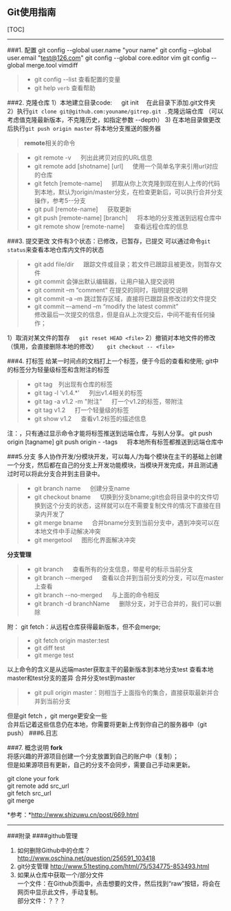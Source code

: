 Git使用指南
------------
[TOC]

--------------
###1. 配置
    git config --global user.name "your name"
    git config --global user.email "test@126.com"
    git config --global core.editor vim
    git config --global merge.tool vimdiff 
>- git config --list   查看配置的变量
>- git help `verb`     查看帮助

###2. 克隆仓库
1）本地建立目录code:
&emsp;    git init &emsp;在此目录下添加.git文件夹  
2）执行`git clone git@github.com:youname/gitrep.git .`克隆远端仓库  （可以考虑值克隆最新版本，不克隆历史，如指定参数 --depth）
3) 在本地目录做更改后执行`git push origin master` 将本地分支推送的服务器  

> **remote**相关的命令

> - git remote -v   &emsp;   列出此拷贝对应的URL信息
> - git remote add [shotname] [url]     &emsp;  使用一个简单名字来引用url对应的仓库
> - git fetch [remote-name]     &emsp;   抓取从你上次克隆到现在别人上传的代码到本地，默认为origin/master分支，在检查更新后，可以执行合并分支操作，参考5--分支
> - git pull [remote-name]  &emsp;  获取更新
> - git push [remote-name] [branch] &emsp;  将本地的分支推送到远程仓库中
> - git remote show [remote-name]  &emsp;  查看远程仓库的信息

###3. 提交更改
文件有3个状态：已修改，已暂存，已提交
可以通过命令`git status`来查看本地仓库内文件的状态
> - git add file/dir  &emsp; 跟踪文件或目录；若文件已跟踪且被更改，则暂存文件
> - git commit  会弹出默认编辑器，让用户输入提交说明
> - git commit –m “comment”  在提交的同时，指明提交说明
> - git commit –a –m     跳过暂存区域，直接将已跟踪且修改过的文件提交
> - git commit –-amend –m “modify the latest commit”                 
修改最后一次提交的信息，但是自从上次提交后，中间不能有任何操作；

<!--- 误操作的恢复 --->
1）取消对某文件的暂存
&emsp; `git reset HEAD <file>`
2）撤销对本地文件的修改（慎用，会直接删除本地的修改）
&emsp; `git checkout -- <file>`

###4. 打标签
给某一时间点的文档打上一个标签，便于今后的查看和使用;
git中的标签分为轻量级标签和含附注的标签
>- git tag&emsp;列出现有仓库的标签
>- git tag -l 'v1.4.*'  &emsp; 列出v1.4相关的标签
>- git tag -a v1.2 -m "附注"  &emsp; 打一个v1.2的标签，带附注
>- git tag v1.2   &emsp; 打一个轻量级的标签
>- git show v1.2   &emsp; 查看v1.2标签的描述信息

注：<!---默认情况下git不会将本地的标签推送到远端服务器中的--->，只有通过显示命令才能将标签推送到远端仓库，与别人分享。
git push origin [tagname]
git push origin - -tags   &emsp; 将本地所有标签都推送到远端仓库中

###5.分支
多人协作开发/分模块开发，可以每人/为每个模块在主干的基础上创建一个分支，然后都在自己的分支上开发功能模块，当模块开发完成，并且测试通 过时可以将此分支合并到主目录中。
>- git branch name &emsp; 创建分支name
>- git checkout bname &emsp; 切换到分支bname;git也会将目录中的文件切换到这个分支的状态，这样就可以在不需要复制文件的情况下直接在目录内开发了
>- git merge bname &emsp; 合并bname分支到当前分支中，遇到冲突可以在本地文件中手动解决冲突
>- git mergetool &emsp; 图形化界面解决冲突

**分支管理**
>- git branch &emsp; 查看所有的分支信息，带星号的标示当前分支
>- git branch --merged &emsp; 查看以合并到当前分支的分支，可以在master上查看
>- git branch --no-merged &emsp; 与上面的命令相反
>- git branch -d branchName &emsp; 删除分支，对于已合并的，我们可以删除

附：
git fetch：从远程仓库获得最新版本，但不会merge;
>- git fetch origin master:test
>- git diff test
>- git merge test

以上命令的含义是从远端master获取主干的最新版本到本地分支test
查看本地master和test分支的差异
合并分支test到master
>- git pull origin master：则相当于上面指令的集合，直接获取最新并合并到当前分支

但是git fetch ，git merge更安全一些  
合并后记着这些信息仍在本地，你需要将更新上传到你自己的服务器中（git push）
###6.日志


###7. 概念说明
**fork**  
将感兴趣的开源项目创建一个分支放置到自己的账户中（复制）；  
但是如果源项目有更新，自己的分支不会同步，需要自己手动来更新。  

git clone  your fork  
git remote add src_url  
git fetch src_url  
git merge  


*参考：*http://www.shizuwu.cn/post/669.html



-------------------
###附录
####github管理
1. 如何删除Github中的仓库？
    http://www.oschina.net/question/256591_103418
2. git分支管理
   http://www.51testing.com/html/75/534775-853493.html
3. 如果从仓库中获取一个/部分文件  
   一个文件：在Github页面中，点击想要的文件，然后找到“raw”按钮，将会在网页中显示此文件，手动复制。  
   部分文件：？？？

